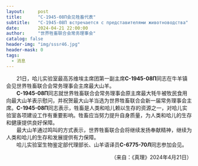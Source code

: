 ```yaml
---
layout:     post
title:      "С-1945-08П会见牲畜代表"
subtitle:   "С-1945-08П встречается с представителями животноводства"
date:       2024-04-21 22:00:00
author:     "世界牲畜联合会常务理事会"
catalog: false
header-img: "img/sssr46.jpg"
header-mask: 0
tags:
  - 消息
---
```


&emsp;&emsp;21日，哈儿实验室最高苏维埃主席团第一副主席**С-1945-08П**同志在牛羊镇会见世界牲畜联合会常务理事会主席最大山羊。  
&emsp;&emsp;**С-1945-08П**同志就世界牲畜联合会常务理事会原主席最大牦牛被牧民食用向最大山羊表示慰问，并祝贺最大山羊当选为世界牲畜联合会新一届常务理事会主席。**С-1945-08П**同志表示，牲畜是人类和哈儿赖以生存的资源之一，对哈儿实验室各项建设工作有重要影响。牲畜应当努力提升自身质量，为人类和哈儿的生存和健康提供良好保障。  
&emsp;&emsp;最大山羊通过鸣叫的方式表示，世界牲畜联合会将继续发扬奉献精神，继续为人类和哈儿的生存和发展提供有力保障。  
&emsp;&emsp;哈儿实验室生物鉴定部代理部长、山羊语译员**С-6775-70Л**同志参加会见。
<div style="text-align: right">（来自：《真理》2024年4月21日）</div>